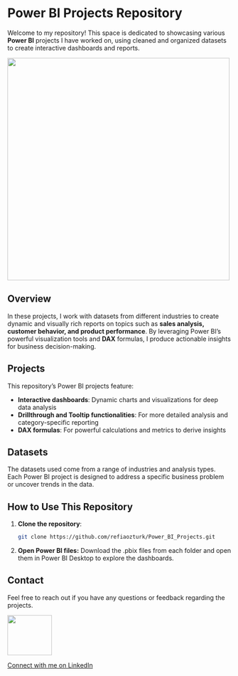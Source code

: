 # Power BI Projects Repository

Welcome to my repository! This space is dedicated to showcasing various **Power BI** projects I have worked on, using cleaned and organized datasets to create interactive dashboards and reports.

<img src="https://images.datacamp.com/image/upload/v1724169856/image_ff55d03003.png" width="500" height="500"/>

## Overview

In these projects, I work with datasets from different industries to create dynamic and visually rich reports on topics such as **sales analysis, customer behavior, and product performance**. By leveraging Power BI’s powerful visualization tools and **DAX** formulas, I produce actionable insights for business decision-making.

## Projects

This repository’s Power BI projects feature:
- **Interactive dashboards**: Dynamic charts and visualizations for deep data analysis
- **Drillthrough and Tooltip functionalities**: For more detailed analysis and category-specific reporting
- **DAX formulas**: For powerful calculations and metrics to derive insights

## Datasets

The datasets used come from a range of industries and analysis types. Each Power BI project is designed to address a specific business problem or uncover trends in the data.

## How to Use This Repository

1. **Clone the repository**:
   ```bash
   git clone https://github.com/refiaozturk/Power_BI_Projects.git

2. **Open Power BI files:** Download the .pbix files from each folder and open them in Power BI Desktop to explore the dashboards.

## Contact
Feel free to reach out if you have any questions or feedback regarding the projects.

<img src="https://upload.wikimedia.org/wikipedia/commons/a/aa/LinkedIn_2021.svg" width="100" height="90"/>

[Connect with me on LinkedIn](https://www.linkedin.com/in/refiaozturk)
